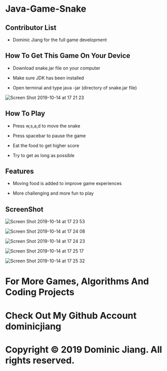 # Java-Game-Snake

## Contributor List

- Dominic Jiang for the full game development

## How To Get This Game On Your Device

- Download snake.jar file on your computer

- Make sure JDK has been installed

- Open terminal and type java -jar (directory of snake.jar file)

![Screen Shot 2019-10-14 at 17 21 23](https://user-images.githubusercontent.com/49256436/66791008-1e7d7b80-eea7-11e9-898a-314882e99992.png)

## How To Play

- Press w,s,a,d to move the snake

- Press spacebar to pause the game

- Eat the food to get higher score

- Try to get as long as possible

## Features
- Moving food is added to improve game experiences

- More challenging and more fun to play

## ScreenShot

![Screen Shot 2019-10-14 at 17 23 53](https://user-images.githubusercontent.com/49256436/66791130-b5e2ce80-eea7-11e9-89a5-3c401b7b4f65.png)

![Screen Shot 2019-10-14 at 17 24 08](https://user-images.githubusercontent.com/49256436/66791170-ec204e00-eea7-11e9-9da2-0a06848aa982.png)

![Screen Shot 2019-10-14 at 17 24 23](https://user-images.githubusercontent.com/49256436/66791210-12de8480-eea8-11e9-86ef-caebd073940f.png)

![Screen Shot 2019-10-14 at 17 25 17](https://user-images.githubusercontent.com/49256436/66791230-25f15480-eea8-11e9-840c-2eab926d9772.png)

![Screen Shot 2019-10-14 at 17 25 32](https://user-images.githubusercontent.com/49256436/66791256-3e616f00-eea8-11e9-971c-dd7d02dede7e.png)

# For More Games, Algorithms And Coding Projects

# Check Out My Github Account dominicjiang

# Copyright © 2019 Dominic Jiang. All rights reserved.
